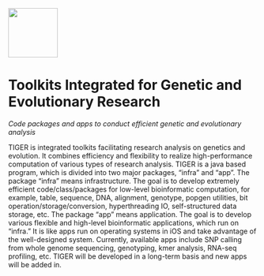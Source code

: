 <img src="https://contattafiles.s3.us-west-1.amazonaws.com/tnt22006/DhRSlDOsdlFY6WL/tiger.png" height=100 align="center"> 

# Toolkits Integrated for Genetic and Evolutionary Research
*Code packages and apps to conduct efficient genetic and evolutionary analysis*

TIGER is integrated toolkits facilitating research analysis on genetics and evolution. It combines efficiency and flexibility to realize high-performance computation of various types of research analysis. TIGER is a java based program, which is divided into two major packages, “infra” and “app”. The package “infra” means infrastructure. The goal is to develop extremely efficient code/class/packages for low-level bioinformatic computation, for example, table, sequence, DNA, alignment, genotype, popgen utilities, bit operation/storage/conversion, hyperthreading IO, self-structured data storage, etc. The package “app” means application. The goal is to develop various flexible and high-level bioinformatic applications, which run on “infra.” It is like apps run on operating systems in iOS and take advantage of the well-designed system. Currently, available apps include SNP calling from whole genome sequencing, genotyping, kmer analysis, RNA-seq profiling, etc. TIGER will be developed in a long-term basis and new apps will be added in.

